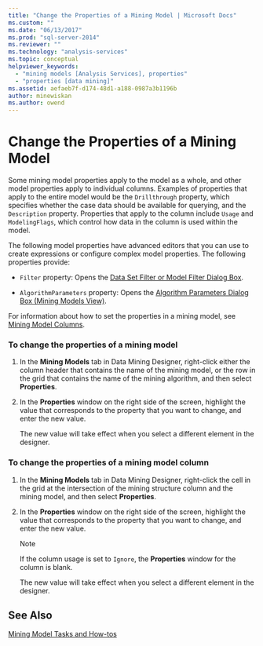```yaml
---
title: "Change the Properties of a Mining Model | Microsoft Docs"
ms.custom: ""
ms.date: "06/13/2017"
ms.prod: "sql-server-2014"
ms.reviewer: ""
ms.technology: "analysis-services"
ms.topic: conceptual
helpviewer_keywords: 
  - "mining models [Analysis Services], properties"
  - "properties [data mining]"
ms.assetid: aefaeb7f-d174-48d1-a188-0987a3b1196b
author: minewiskan
ms.author: owend
---
```

# Change the Properties of a Mining Model
  Some mining model properties apply to the model as a whole, and other model properties apply to individual columns. Examples of properties that apply to the entire model would be the `Drillthrough` property, which specifies whether the case data should be available for querying, and the `Description` property. Properties that apply to the column include `Usage` and `ModelingFlags`, which control how data in the column is used within the model.  
  
 The following model properties have advanced editors that you can use to create expressions or configure complex model properties. The following properties provide:  
  
-   `Filter` property: Opens the [Data Set Filter or Model Filter Dialog Box](../data-set-filter-or-model-filter-dialog-box.md).  
  
-   `AlgorithmParameters` property: Opens the [Algorithm Parameters Dialog Box &#40;Mining Models View&#41;](../algorithm-parameters-dialog-box-mining-models-view.md).  
  
 For information about how to set the properties in a mining model, see [Mining Model Columns](mining-model-columns.md).  
  
### To change the properties of a mining model  
  
1.  In the **Mining Models** tab in Data Mining Designer, right-click either the column header that contains the name of the mining model, or the row in the grid that contains the name of the mining algorithm, and then select **Properties**.  
  
2.  In the **Properties** window on the right side of the screen, highlight the value that corresponds to the property that you want to change, and enter the new value.  
  
     The new value will take effect when you select a different element in the designer.  
  
### To change the properties of a mining model column  
  
1.  In the **Mining Models** tab in Data Mining Designer, right-click the cell in the grid at the intersection of the mining structure column and the mining model, and then select **Properties**.  
  
2.  In the **Properties** window on the right side of the screen, highlight the value that corresponds to the property that you want to change, and enter the new value.  
  
    > [!NOTE]  
    >  If the column usage is set to `Ignore`, the **Properties** window for the column is blank.  
  
     The new value will take effect when you select a different element in the designer.  
  
## See Also  
 [Mining Model Tasks and How-tos](mining-model-tasks-and-how-tos.md)  
  
  
